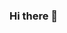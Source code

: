 ### Hi there 👋

<!--
**nnourani/nnourani** is a ✨ _special_ ✨ repository because its `README.md` (this file) appears on your GitHub profile.

🔭 I’m currently working on javascript mainly with react.
🌱 I’m currently learning golang
💬 Ask me about anything frontend or fullstack
😄 Im highly motivated developer always looking out to make things better.
⚡ Fun fact: I like watching movies and listening to interesting music.
